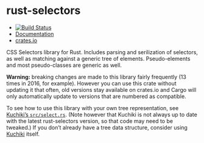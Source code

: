 rust-selectors
==============

* [![Build Status](https://travis-ci.org/servo/rust-selectors.svg?branch=master)](
  https://travis-ci.org/servo/rust-selectors)
* [Documentation](https://docs.rs/selectors/)
* [crates.io](https://crates.io/crates/selectors)

CSS Selectors library for Rust.
Includes parsing and serilization of selectors,
as well as matching against a generic tree of elements.
Pseudo-elements and most pseudo-classes are generic as well.

**Warning:** breaking changes are made to this library fairly frequently
(13 times in 2016, for example).
However you can use this crate without updating it that often,
old versions stay available on crates.io and Cargo will only automatically update
to versions that are numbered as compatible.

To see how to use this library with your own tree representation,
see [Kuchiki’s `src/select.rs`](https://github.com/SimonSapin/kuchiki/blob/master/src/select.rs).
(Note however that Kuchiki is not always up to date with the latest rust-selectors version,
so that code may need to be tweaked.)
If you don’t already have a tree data structure,
consider using [Kuchiki](https://github.com/SimonSapin/kuchiki) itself.
